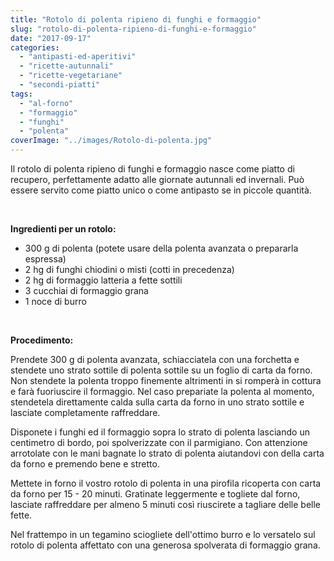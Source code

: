 ```yaml
---
title: "Rotolo di polenta ripieno di funghi e formaggio"
slug: "rotolo-di-polenta-ripieno-di-funghi-e-formaggio"
date: "2017-09-17"
categories: 
  - "antipasti-ed-aperitivi"
  - "ricette-autunnali"
  - "ricette-vegetariane"
  - "secondi-piatti"
tags: 
  - "al-forno"
  - "formaggio"
  - "funghi"
  - "polenta"
coverImage: "../images/Rotolo-di-polenta.jpg"
---
```


Il rotolo di polenta ripieno di funghi e formaggio nasce come piatto di recupero, perfettamente adatto alle giornate autunnali ed invernali. Può essere servito come piatto unico o come antipasto se in piccole quantità.

 

**Ingredienti per un rotolo:**

- 300 g di polenta (potete usare della polenta avanzata o prepararla espressa)
- 2 hg di funghi chiodini o misti (cotti in precedenza)
- 2 hg di formaggio latteria a fette sottili
- 3 cucchiai di formaggio grana
- 1 noce di burro

 

**Procedimento:**

Prendete 300 g di polenta avanzata, schiacciatela con una forchetta e stendete uno strato sottile di polenta sottile su un foglio di carta da forno. Non stendete la polenta troppo finemente altrimenti in si romperà in cottura e farà fuoriuscire il formaggio. Nel caso prepariate la polenta al momento, stendetela direttamente calda sulla carta da forno in uno strato sottile e lasciate completamente raffreddare.

Disponete i funghi ed il formaggio sopra lo strato di polenta lasciando un centimetro di bordo, poi spolverizzate con il parmigiano. Con attenzione arrotolate con le mani bagnate lo strato di polenta aiutandovi con della carta da forno e premendo bene e stretto.

Mettete in forno il vostro rotolo di polenta in una pirofila ricoperta con carta da forno per 15 - 20 minuti. Gratinate leggermente e togliete dal forno, lasciate raffreddare per almeno 5 minuti così riuscirete a tagliare delle belle fette.

Nel frattempo in un tegamino sciogliete dell'ottimo burro e lo versatelo sul rotolo di polenta affettato con una generosa spolverata di formaggio grana.


